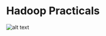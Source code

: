 # Hadoop Practicals

![alt text](https://github.com/Oprishri/Machine-Learning-Algorithms-Scratch/blob/main/linear-regression-plot.jpg)
